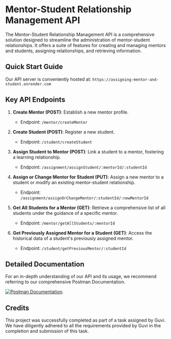 # Mentor-Student Relationship Management API

The Mentor-Student Relationship Management API is a comprehensive solution designed to streamline the administration of mentor-student relationships. It offers a suite of features for creating and managing mentors and students, assigning relationships, and retrieving information.

## Quick Start Guide

Our API server is conveniently hosted at: `https://assigning-mentor-and-student.onrender.com`

## Key API Endpoints

1. **Create Mentor (POST)**: Establish a new mentor profile.
   - Endpoint: `/mentor/createMentor`

2. **Create Student (POST)**: Register a new student.
   - Endpoint: `/student/createStudent`

3. **Assign Student to Mentor (POST)**: Link a student to a mentor, fostering a learning relationship.
   - Endpoint: `/assignment/assignStudent/:mentorId/:studentId`

4. **Assign or Change Mentor for Student (PUT)**: Assign a new mentor to a student or modify an existing mentor-student relationship.
   - Endpoint: `/assignment/assignOrChangeMentor/:studentId/:newMentorId`

5. **Get All Students for a Mentor (GET)**: Retrieve a comprehensive list of all students under the guidance of a specific mentor.
   - Endpoint: `/mentor/getAllStudents/:mentorId`

6. **Get Previously Assigned Mentor for a Student (GET)**: Access the historical data of a student's previously assigned mentor.
   - Endpoint: `/student/getPreviousMentor/:studentId`

## Detailed Documentation

For an in-depth understanding of our API and its usage, we recommend referring to our comprehensive Postman Documentation.

[![Postman Documentation](https://run.pstmn.io/button.svg)](https://documenter.getpostman.com/view/30449072/2s9YeK3Vc8).

## Credits

This project was successfully completed as part of a task assigned by Guvi. We have diligently adhered to all the requirements provided by Guvi in the completion and submission of this task.
